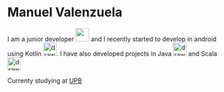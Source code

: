 # Manuel Valenzuela 
I am a junior developer
<img src="https://user-images.githubusercontent.com/60782216/140516436-3136ada6-1e34-4092-aed9-85b8e315b80a.png" width="30"/>
and I recently started to develop in android using Kotlin <img src="https://miro.medium.com/max/400/1*OO_xA60RrguiQz0H8WktEw.png" alt="drawing" width="30"/>. 
I have also developed projects in Java 
<img src="https://revistadigital.inesem.es/informatica-y-tics/files/2015/10/inesem-java.jpg" alt="drawing" width="30"/>
and Scala
<img src="https://img2.freepng.es/20180620/utt/kisspng-scala-programming-language-type-safety-javascript-5b2a0c175b1b57.6296670615294822633732.jpg" alt="drawing" width="30"/>

Currenty studying at [UPB](https://www.upb.edu)




